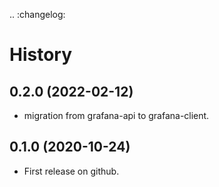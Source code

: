 .. :changelog:

# History

## 0.2.0 (2022-02-12)
* migration from grafana-api to grafana-client.
  
## 0.1.0 (2020-10-24)

* First release on github.

